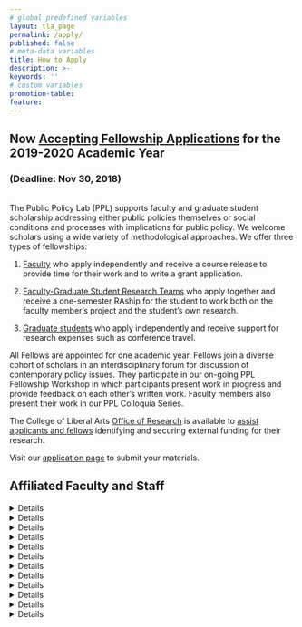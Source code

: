```yaml
---
# global predefined variables
layout: tla_page
permalink: /apply/
published: false
# meta-data variables
title: How to Apply
description: >-
keywords: ''
# custom variables
promotion-table: 
feature: 
---
```

## Now <a href="https://sites.google.com/temple.edu/ppl" target="_blank">Accepting Fellowship Applications</a> for the 2019-2020 Academic Year
### (Deadline: Nov 30, 2018)

<br/>
The Public Policy Lab (PPL) supports faculty and graduate student scholarship addressing either public policies themselves or social conditions and processes with implications for public policy. We welcome scholars using a wide variety of methodological approaches. We offer three types of fellowships:

1. <a href="{{ '/media/faculty-fellowship.pdf' | prepend: site.baseurl }}" target="_blank">Faculty</a> who apply independently and receive a course release to provide time for their work and to write a grant application.

2. <a href="{{ '/media/research-teams.pdf' | prepend: site.baseurl }}" target="_blank">Faculty-Graduate Student Research Teams</a> who apply together and receive a one-semester RAship for the student to work both on the faculty member’s project and the student’s own research.

3. <a href="{{ '/media/graduate-fellowship.pdf' | prepend: site.baseurl }}" target="_blank">Graduate students</a> who apply independently and receive support for research expenses such as conference travel.

All Fellows are appointed for one academic year.  Fellows join a diverse cohort of scholars in an interdisciplinary forum for discussion of contemporary policy issues.  They participate in our on-going PPL Fellowship Workshop in which participants present work in progress and provide feedback on each other’s written work.  Faculty members also present their work in our PPL Colloquia Series.

The College of Liberal Arts <a href="https://liberalarts.temple.edu/research" target="_blank">Office of Research</a> is available to <a href="{{ '/media/CLA-Grant-Support-Services.pdf' | prepend: site.baseurl }}" target="_blank">assist applicants and fellows</a> identifying and securing external funding for their research.

Visit our  <a href="https://sites.google.com/temple.edu/ppl" target="_blank">application page</a> to submit your materials.

<h2>Affiliated Faculty and Staff</h2>

<details>
  <ul>
  <summary><strong>James Bachmeier -Fellowship: Research Team Fellow</strong></summary>
  <div class="col s12 m3">  
<a><img typeof="foaf:Image" src="https://github.com/TULiberalArts/Public-Policy-Lab/blob/master/media/resizedjamesbachmier.jpg?raw=true" alt=""></a>
  </div>
  <div class="col s12 m9">   
<p><li><a href="https://liberalarts.temple.edu/academics/faculty/bachmeier-james" title="James Bachmeier">Dr. James D. Bachmeier</a><p> is an Assistant Professor in the Department of Sociology at Temple University. A sociologist and demographer, Dr. Bachmeier’s research focuses on international migration and patterns of social and economic integration of immigrants in western democracies, especially the United States.</p>
 </div>
<p><strong>Project Statement</strong></p>
<p>On the day of the MRI scan, you should avoid putting on extra hair products/accessories and glittery makeup. Some cosmetics, such as eye shadow and hair gels, may contain some metallic components that can interact with MRI magnets.</p>
<p>As a PPL fellow, I am working on developing a new set of demographic estimates of the unauthorized foreign-born population in the United States. Current research on the quantification of this population is plagued by a paucity of empirical data. These estimates will rely on publicly available Census survey data and commonly used statistical methods, and this research aims to open new avenues for social science and policy research to produce important knowledge about the size, characteristics, and economic position of the unauthorized immigrant population. Such research plays a vital role in informing ongoing academic and policy debates about the nation’s immigration dynamics and the future of America’s immigration policy.</p>
  </ul>
</details>

</hr>
  
<details>
  <ul>
  <summary><strong><li><a href="https://liberalarts.temple.edu/academics/faculty/bachmeier-james" title="James Bachmeier">James Bachmeier</a><p><strong>Fellowship - Research Team Fellow</strong></p></li></strong></summary>
  <div class="col s12 m3">  
<a><img typeof="foaf:Image" src="https://github.com/TULiberalArts/Public-Policy-Lab/blob/master/media/resizedjamesbachmier.jpg?raw=true" alt=""></a>
  </div>
  <div class="col s12 m9">   
<p>Dr. James D. Bachmeier is an Assistant Professor in the Department of Sociology at Temple University. A sociologist and demographer, Dr. Bachmeier’s research focuses on international migration and patterns of social and economic integration of immigrants in western democracies, especially the United States.</p>
 </div>
<p><strong>Project Statement</strong></p>
<p>On the day of the MRI scan, you should avoid putting on extra hair products/accessories and glittery makeup. Some cosmetics, such as eye shadow and hair gels, may contain some metallic components that can interact with MRI magnets.</p>
<p>As a PPL fellow, I am working on developing a new set of demographic estimates of the unauthorized foreign-born population in the United States. Current research on the quantification of this population is plagued by a paucity of empirical data. These estimates will rely on publicly available Census survey data and commonly used statistical methods, and this research aims to open new avenues for social science and policy research to produce important knowledge about the size, characteristics, and economic position of the unauthorized immigrant population. Such research plays a vital role in informing ongoing academic and policy debates about the nation’s immigration dynamics and the future of America’s immigration policy.</p>
  </ul>
</details>

</hr>
  
<details>
  <ul>
  <summary><strong><li><a href="https://liberalarts.temple.edu/academics/faculty/bachmeier-james" title="James Bachmeier">James Bachmeier</a><p><strong>Fellowship - Research Team Fellow</strong></p></li></strong></summary>
  <div class="col s12 m3">  
<a><img typeof="foaf:Image" src="https://github.com/TULiberalArts/Public-Policy-Lab/blob/master/media/resizedjamesbachmier.jpg?raw=true" alt=""></a>
  </div>
  <div class="col s12 m9">   
<p>Dr. James D. Bachmeier is an Assistant Professor in the Department of Sociology at Temple University. A sociologist and demographer, Dr. Bachmeier’s research focuses on international migration and patterns of social and economic integration of immigrants in western democracies, especially the United States.</p>
 </div>
<p><strong>Project Statement</strong></p>
<p>On the day of the MRI scan, you should avoid putting on extra hair products/accessories and glittery makeup. Some cosmetics, such as eye shadow and hair gels, may contain some metallic components that can interact with MRI magnets.</p>
<p>As a PPL fellow, I am working on developing a new set of demographic estimates of the unauthorized foreign-born population in the United States. Current research on the quantification of this population is plagued by a paucity of empirical data. These estimates will rely on publicly available Census survey data and commonly used statistical methods, and this research aims to open new avenues for social science and policy research to produce important knowledge about the size, characteristics, and economic position of the unauthorized immigrant population. Such research plays a vital role in informing ongoing academic and policy debates about the nation’s immigration dynamics and the future of America’s immigration policy.</p>
  </ul>
</details>

</hr>
    
<details>
  <ul>
  <summary><strong><li><a href="https://liberalarts.temple.edu/academics/faculty/bachmeier-james" title="James Bachmeier">James Bachmeier</a><p><strong>Fellowship - Research Team Fellow</strong></p></li></strong></summary>
  <div class="col s12 m3">  
<a><img typeof="foaf:Image" src="https://github.com/TULiberalArts/Public-Policy-Lab/blob/master/media/resizedjamesbachmier.jpg?raw=true" alt=""></a>
  </div>
  <div class="col s12 m9">   
<p>Dr. James D. Bachmeier is an Assistant Professor in the Department of Sociology at Temple University. A sociologist and demographer, Dr. Bachmeier’s research focuses on international migration and patterns of social and economic integration of immigrants in western democracies, especially the United States.</p>
 </div>
<p><strong>Project Statement</strong></p>
<p>On the day of the MRI scan, you should avoid putting on extra hair products/accessories and glittery makeup. Some cosmetics, such as eye shadow and hair gels, may contain some metallic components that can interact with MRI magnets.</p>
<p>As a PPL fellow, I am working on developing a new set of demographic estimates of the unauthorized foreign-born population in the United States. Current research on the quantification of this population is plagued by a paucity of empirical data. These estimates will rely on publicly available Census survey data and commonly used statistical methods, and this research aims to open new avenues for social science and policy research to produce important knowledge about the size, characteristics, and economic position of the unauthorized immigrant population. Such research plays a vital role in informing ongoing academic and policy debates about the nation’s immigration dynamics and the future of America’s immigration policy.</p>
  </ul>
</details>

</hr>
  
<details>
  <ul>
  <summary><strong><li><a href="https://liberalarts.temple.edu/academics/faculty/bachmeier-james" title="James Bachmeier">James Bachmeier</a><p><strong>Fellowship - Research Team Fellow</strong></p></li></strong></summary>
  <div class="col s12 m3">  
<a><img typeof="foaf:Image" src="https://github.com/TULiberalArts/Public-Policy-Lab/blob/master/media/resizedjamesbachmier.jpg?raw=true" alt=""></a>
  </div>
  <div class="col s12 m9">   
<p>Dr. James D. Bachmeier is an Assistant Professor in the Department of Sociology at Temple University. A sociologist and demographer, Dr. Bachmeier’s research focuses on international migration and patterns of social and economic integration of immigrants in western democracies, especially the United States.</p>
 </div>
<p><strong>Project Statement</strong></p>
<p>On the day of the MRI scan, you should avoid putting on extra hair products/accessories and glittery makeup. Some cosmetics, such as eye shadow and hair gels, may contain some metallic components that can interact with MRI magnets.</p>
<p>As a PPL fellow, I am working on developing a new set of demographic estimates of the unauthorized foreign-born population in the United States. Current research on the quantification of this population is plagued by a paucity of empirical data. These estimates will rely on publicly available Census survey data and commonly used statistical methods, and this research aims to open new avenues for social science and policy research to produce important knowledge about the size, characteristics, and economic position of the unauthorized immigrant population. Such research plays a vital role in informing ongoing academic and policy debates about the nation’s immigration dynamics and the future of America’s immigration policy.</p>
  </ul>
</details>

</hr>
  
<details>
  <ul>
  <summary><strong><li><a href="https://liberalarts.temple.edu/academics/faculty/bachmeier-james" title="James Bachmeier">James Bachmeier</a><p><strong>Fellowship - Research Team Fellow</strong></p></li></strong></summary>
  <div class="col s12 m3">  
<a><img typeof="foaf:Image" src="https://github.com/TULiberalArts/Public-Policy-Lab/blob/master/media/resizedjamesbachmier.jpg?raw=true" alt=""></a>
  </div>
  <div class="col s12 m9">   
<p>Dr. James D. Bachmeier is an Assistant Professor in the Department of Sociology at Temple University. A sociologist and demographer, Dr. Bachmeier’s research focuses on international migration and patterns of social and economic integration of immigrants in western democracies, especially the United States.</p>
 </div>
<p><strong>Project Statement</strong></p>
<p>On the day of the MRI scan, you should avoid putting on extra hair products/accessories and glittery makeup. Some cosmetics, such as eye shadow and hair gels, may contain some metallic components that can interact with MRI magnets.</p>
<p>As a PPL fellow, I am working on developing a new set of demographic estimates of the unauthorized foreign-born population in the United States. Current research on the quantification of this population is plagued by a paucity of empirical data. These estimates will rely on publicly available Census survey data and commonly used statistical methods, and this research aims to open new avenues for social science and policy research to produce important knowledge about the size, characteristics, and economic position of the unauthorized immigrant population. Such research plays a vital role in informing ongoing academic and policy debates about the nation’s immigration dynamics and the future of America’s immigration policy.</p>
  </ul>
</details>

</hr>
  
<details>
  <ul>
  <summary><strong><li><a href="https://liberalarts.temple.edu/academics/faculty/bachmeier-james" title="James Bachmeier">James Bachmeier</a><p><strong>Fellowship - Research Team Fellow</strong></p></li></strong></summary>
  <div class="col s12 m3">  
<a><img typeof="foaf:Image" src="https://github.com/TULiberalArts/Public-Policy-Lab/blob/master/media/resizedjamesbachmier.jpg?raw=true" alt=""></a>
  </div>
  <div class="col s12 m9">   
<p>Dr. James D. Bachmeier is an Assistant Professor in the Department of Sociology at Temple University. A sociologist and demographer, Dr. Bachmeier’s research focuses on international migration and patterns of social and economic integration of immigrants in western democracies, especially the United States.</p>
 </div>
<p><strong>Project Statement</strong></p>
<p>On the day of the MRI scan, you should avoid putting on extra hair products/accessories and glittery makeup. Some cosmetics, such as eye shadow and hair gels, may contain some metallic components that can interact with MRI magnets.</p>
<p>As a PPL fellow, I am working on developing a new set of demographic estimates of the unauthorized foreign-born population in the United States. Current research on the quantification of this population is plagued by a paucity of empirical data. These estimates will rely on publicly available Census survey data and commonly used statistical methods, and this research aims to open new avenues for social science and policy research to produce important knowledge about the size, characteristics, and economic position of the unauthorized immigrant population. Such research plays a vital role in informing ongoing academic and policy debates about the nation’s immigration dynamics and the future of America’s immigration policy.</p>
  </ul>
</details>

</hr>
  
<details>
  <ul>
  <summary><strong><li><a href="https://liberalarts.temple.edu/academics/faculty/bachmeier-james" title="James Bachmeier">James Bachmeier</a><p><strong>Fellowship - Research Team Fellow</strong></p></li></strong></summary>
  <div class="col s12 m3">  
<a><img typeof="foaf:Image" src="https://github.com/TULiberalArts/Public-Policy-Lab/blob/master/media/resizedjamesbachmier.jpg?raw=true" alt=""></a>
  </div>
  <div class="col s12 m9">   
<p>Dr. James D. Bachmeier is an Assistant Professor in the Department of Sociology at Temple University. A sociologist and demographer, Dr. Bachmeier’s research focuses on international migration and patterns of social and economic integration of immigrants in western democracies, especially the United States.</p>
 </div>
<p><strong>Project Statement</strong></p>
<p>On the day of the MRI scan, you should avoid putting on extra hair products/accessories and glittery makeup. Some cosmetics, such as eye shadow and hair gels, may contain some metallic components that can interact with MRI magnets.</p>
<p>As a PPL fellow, I am working on developing a new set of demographic estimates of the unauthorized foreign-born population in the United States. Current research on the quantification of this population is plagued by a paucity of empirical data. These estimates will rely on publicly available Census survey data and commonly used statistical methods, and this research aims to open new avenues for social science and policy research to produce important knowledge about the size, characteristics, and economic position of the unauthorized immigrant population. Such research plays a vital role in informing ongoing academic and policy debates about the nation’s immigration dynamics and the future of America’s immigration policy.</p>
  </ul>
</details>

</hr>
  
<details>
  <ul>
  <summary><strong><li><a href="https://liberalarts.temple.edu/academics/faculty/bachmeier-james" title="James Bachmeier">James Bachmeier</a><p><strong>Fellowship - Research Team Fellow</strong></p></li></strong></summary>
  <div class="col s12 m3">  
<a><img typeof="foaf:Image" src="https://github.com/TULiberalArts/Public-Policy-Lab/blob/master/media/resizedjamesbachmier.jpg?raw=true" alt=""></a>
  </div>
  <div class="col s12 m9">   
<p>Dr. James D. Bachmeier is an Assistant Professor in the Department of Sociology at Temple University. A sociologist and demographer, Dr. Bachmeier’s research focuses on international migration and patterns of social and economic integration of immigrants in western democracies, especially the United States.</p>
 </div>
<p><strong>Project Statement</strong></p>
<p>On the day of the MRI scan, you should avoid putting on extra hair products/accessories and glittery makeup. Some cosmetics, such as eye shadow and hair gels, may contain some metallic components that can interact with MRI magnets.</p>
<p>As a PPL fellow, I am working on developing a new set of demographic estimates of the unauthorized foreign-born population in the United States. Current research on the quantification of this population is plagued by a paucity of empirical data. These estimates will rely on publicly available Census survey data and commonly used statistical methods, and this research aims to open new avenues for social science and policy research to produce important knowledge about the size, characteristics, and economic position of the unauthorized immigrant population. Such research plays a vital role in informing ongoing academic and policy debates about the nation’s immigration dynamics and the future of America’s immigration policy.</p>
  </ul>
</details>

</hr>
  
<details>
  <ul>
  <summary><strong><li><a href="https://liberalarts.temple.edu/academics/faculty/bachmeier-james" title="James Bachmeier">James Bachmeier</a><p><strong>Fellowship - Research Team Fellow</strong></p></li></strong></summary>
  <div class="col s12 m3">  
<a><img typeof="foaf:Image" src="https://github.com/TULiberalArts/Public-Policy-Lab/blob/master/media/resizedjamesbachmier.jpg?raw=true" alt=""></a>
  </div>
  <div class="col s12 m9">   
<p>Dr. James D. Bachmeier is an Assistant Professor in the Department of Sociology at Temple University. A sociologist and demographer, Dr. Bachmeier’s research focuses on international migration and patterns of social and economic integration of immigrants in western democracies, especially the United States.</p>
 </div>
<p><strong>Project Statement</strong></p>
<p>On the day of the MRI scan, you should avoid putting on extra hair products/accessories and glittery makeup. Some cosmetics, such as eye shadow and hair gels, may contain some metallic components that can interact with MRI magnets.</p>
<p>As a PPL fellow, I am working on developing a new set of demographic estimates of the unauthorized foreign-born population in the United States. Current research on the quantification of this population is plagued by a paucity of empirical data. These estimates will rely on publicly available Census survey data and commonly used statistical methods, and this research aims to open new avenues for social science and policy research to produce important knowledge about the size, characteristics, and economic position of the unauthorized immigrant population. Such research plays a vital role in informing ongoing academic and policy debates about the nation’s immigration dynamics and the future of America’s immigration policy.</p>
  </ul>
</details>

</hr>
  
<details>
  <ul>
  <summary><strong><li><a href="https://liberalarts.temple.edu/academics/faculty/bachmeier-james" title="James Bachmeier">James Bachmeier</a><p><strong>Fellowship - Research Team Fellow</strong></p></li></strong></summary>
  <div class="col s12 m3">  
<a><img typeof="foaf:Image" src="https://github.com/TULiberalArts/Public-Policy-Lab/blob/master/media/resizedjamesbachmier.jpg?raw=true" alt=""></a>
  </div>
  <div class="col s12 m9">   
<p>Dr. James D. Bachmeier is an Assistant Professor in the Department of Sociology at Temple University. A sociologist and demographer, Dr. Bachmeier’s research focuses on international migration and patterns of social and economic integration of immigrants in western democracies, especially the United States.</p>
 </div>
<p><strong>Project Statement</strong></p>
<p>On the day of the MRI scan, you should avoid putting on extra hair products/accessories and glittery makeup. Some cosmetics, such as eye shadow and hair gels, may contain some metallic components that can interact with MRI magnets.</p>
<p>As a PPL fellow, I am working on developing a new set of demographic estimates of the unauthorized foreign-born population in the United States. Current research on the quantification of this population is plagued by a paucity of empirical data. These estimates will rely on publicly available Census survey data and commonly used statistical methods, and this research aims to open new avenues for social science and policy research to produce important knowledge about the size, characteristics, and economic position of the unauthorized immigrant population. Such research plays a vital role in informing ongoing academic and policy debates about the nation’s immigration dynamics and the future of America’s immigration policy.</p>
  </ul>
</details>

</hr>
  
<details>
  <ul>
  <summary><strong><li><a href="https://liberalarts.temple.edu/academics/faculty/bachmeier-james" title="James Bachmeier">James Bachmeier</a><p><strong>Fellowship - Research Team Fellow</strong></p></li></strong></summary>
  <div class="col s12 m3">  
<a><img typeof="foaf:Image" src="https://github.com/TULiberalArts/Public-Policy-Lab/blob/master/media/resizedjamesbachmier.jpg?raw=true" alt=""></a>
  </div>
  <div class="col s12 m9">   
<p>Dr. James D. Bachmeier is an Assistant Professor in the Department of Sociology at Temple University. A sociologist and demographer, Dr. Bachmeier’s research focuses on international migration and patterns of social and economic integration of immigrants in western democracies, especially the United States.</p>
 </div>
<p><strong>Project Statement</strong></p>
<p>On the day of the MRI scan, you should avoid putting on extra hair products/accessories and glittery makeup. Some cosmetics, such as eye shadow and hair gels, may contain some metallic components that can interact with MRI magnets.</p>
<p>As a PPL fellow, I am working on developing a new set of demographic estimates of the unauthorized foreign-born population in the United States. Current research on the quantification of this population is plagued by a paucity of empirical data. These estimates will rely on publicly available Census survey data and commonly used statistical methods, and this research aims to open new avenues for social science and policy research to produce important knowledge about the size, characteristics, and economic position of the unauthorized immigrant population. Such research plays a vital role in informing ongoing academic and policy debates about the nation’s immigration dynamics and the future of America’s immigration policy.</p>
  </ul>
</details>

</hr>
